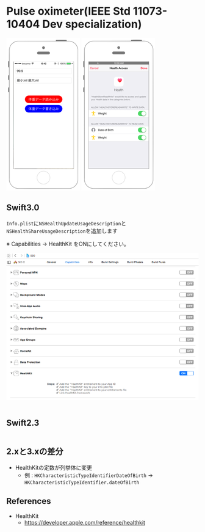 # Pulse oximeter(IEEE Std 11073-10404 Dev specialization)

![Preview healthkit001](./img/healthkit002.png) ![Preview healthkit001_2](./img/healthkit002_2.png)

## Swift3.0

`Info.plist`に`NSHealthUpdateUsageDescription`と`NSHealthShareUsageDescription`を追加します

※ Capabilities -> HealthKit をONにしてください。

![Preview healthkit001_3](./img/healthkit001_3.png)

```swift
```

## Swift2.3

```swift
```

## 2.xと3.xの差分

* HealthKitの定数が列挙体に変更
    * 例 : `HKCharacteristicTypeIdentifierDateOfBirth` → `HKCharacteristicTypeIdentifier.dateOfBirth`

## References

* HealthKit
    * https://developer.apple.com/reference/healthkit

